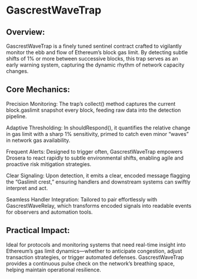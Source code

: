 # GascrestWaveTrap

## Overview:

GascrestWaveTrap is a finely tuned sentinel contract crafted to vigilantly monitor the ebb and flow of Ethereum’s block gas limit. By detecting subtle shifts of 1% or more between successive blocks, this trap serves as an early warning system, capturing the dynamic rhythm of network capacity changes.

## Core Mechanics:

Precision Monitoring: The trap’s collect() method captures the current block.gaslimit snapshot every block, feeding raw data into the detection pipeline.

Adaptive Thresholding: In shouldRespond(), it quantifies the relative change in gas limit with a sharp 1% sensitivity, primed to catch even minor “waves” in network gas availability.

Frequent Alerts: Designed to trigger often, GascrestWaveTrap empowers Drosera to react rapidly to subtle environmental shifts, enabling agile and proactive risk mitigation strategies.

Clear Signaling: Upon detection, it emits a clear, encoded message flagging the “Gaslimit crest,” ensuring handlers and downstream systems can swiftly interpret and act.

Seamless Handler Integration: Tailored to pair effortlessly with GascrestWaveRelay, which transforms encoded signals into readable events for observers and automation tools.

## Practical Impact:

Ideal for protocols and monitoring systems that need real-time insight into Ethereum’s gas limit dynamics—whether to anticipate congestion, adjust transaction strategies, or trigger automated defenses. GascrestWaveTrap provides a continuous pulse check on the network’s breathing space, helping maintain operational resilience.
